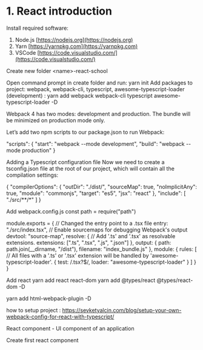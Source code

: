 # 1. React introduction

Install required software:

1. Node.js [https://nodejs.org](https://nodejs.org)
2. Yarn [https://yarnpkg.com](https://yarnpkg.com)
3. VSCode [https://code.visualstudio.com/](https://code.visualstudio.com/)

Create new folder &lt;name&gt;-react-school

Open command prompt in create folder and run: yarn init
Add packages to project: webpack, webpack-cli, typescript, awesome-typescript-loader (development) : yarn add webpack webpack-cli typescript awesome-typescript-loader -D

Webpack 4 has two modes: development and production. The bundle will be minimized on production mode only.

Let’s add two npm scripts to our package.json to run Webpack:

"scripts": { 
  "start": "webpack --mode development", 
  "build": "webpack --mode production" 
}

Adding a Typescript configuration file
Now we need to create a tsconfig.json file at the root of our project, which will contain all the compilation settings:

{
  "compilerOptions": {
    "outDir": "./dist/",
    "sourceMap": true,
    "noImplicitAny": true,
    "module": "commonjs",
    "target": "es5",
    "jsx": "react"
  },
  "include": [
    "./src/**/*"
  ]
}

Add webpack.config.js
const path = require("path")

module.exports = {
  // Changed the entry point to a .tsx file
  entry: "./src/index.tsx",
  // Enable sourcemaps for debugging Webpack's output
  devtool: "source-map",
  resolve: {
    // Add '.ts' and '.tsx' as resolvable extensions.
    extensions: [".ts", ".tsx", ".js", ".json"]
  },
  output: {
    path: path.join(__dirname, "/dist"),
    filename: "index_bundle.js"
  },
  module: {
    rules: [
      // All files with a '.ts' or '.tsx' extension will be handled by 'awesome-typescript-loader'.
      { 
        test: /\.tsx?$/, 
        loader: "awesome-typescript-loader" 
      }
    ]
  }
}

Add react 
yarn add react react-dom
yarn add @types/react @types/react-dom -D

yarn add html-webpack-plugin -D


how to setup project : https://sevketyalcin.com/blog/setup-your-own-webpack-config-for-react-with-typescript/

React component - UI component of an application

Create first react component



